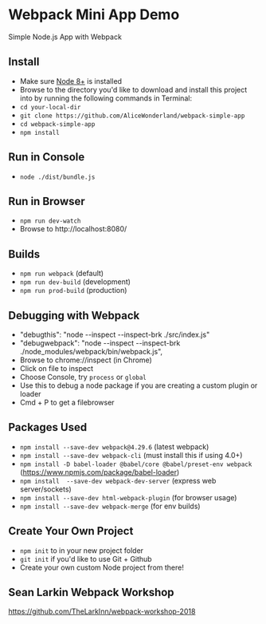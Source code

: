 # Webpack Mini App Demo
Simple Node.js App with Webpack

## Install
* Make sure [Node 8+](https://nodejs.org/en/download/) is installed
* Browse to the directory you'd like to download and install this project into by running the following commands in Terminal:
* ```cd your-local-dir```
* ```git clone https://github.com/AliceWonderland/webpack-simple-app```
* ```cd webpack-simple-app```
* ```npm install```


## Run in Console
* ```node ./dist/bundle.js```

## Run in Browser
* ```npm run dev-watch```
* Browse to http://localhost:8080/

## Builds
* ```npm run webpack``` (default)
* ```npm run dev-build``` (development)
* ```npm run prod-build``` (production)

## Debugging with Webpack
* "debugthis": "node --inspect --inspect-brk ./src/index.js"
* "debugwebpack": "node --inspect --inspect-brk ./node_modules/webpack/bin/webpack.js",
* Browse to chrome://inspect (in Chrome)
* Click on file to inspect
* Choose Console, try ```process``` or ```global```
* Use this to debug a node package if you are creating a custom plugin or loader
* Cmd + P to get a filebrowser

## Packages Used
* ```npm install --save-dev webpack@4.29.6``` (latest webpack)
* ```npm install --save-dev webpack-cli``` (must install this if using 4.0+)
* ```npm install -D babel-loader @babel/core @babel/preset-env webpack``` (https://www.npmjs.com/package/babel-loader)
* ```npm install  --save-dev webpack-dev-server``` (express web server/sockets)
* ```npm install --save-dev html-webpack-plugin``` (for browser usage)
* ```npm install --save-dev webpack-merge``` (for env builds)

## Create Your Own Project
* ```npm init``` to in your new project folder
* ```git init``` if you'd like to use Git + Github
* Create your own custom Node project from there!

## Sean Larkin Webpack Workshop
https://github.com/TheLarkInn/webpack-workshop-2018